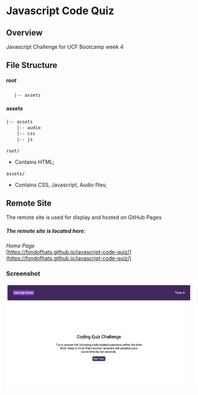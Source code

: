 # Javascript Code Quiz

## Overview

Javascript Challenge for UCF Bootcamp week 4


## File Structure

##### root

```shell
   |-- assets
```

#### assets
```shell
|-- assets
    |-- audio
    |-- css
    |-- js
```

`root/`

- Contains HTML;


`assets/`

- Contains CSS, Javascript, Audio files;


## Remote Site

The remote site is used for display and hosted on GitHub Pages

##### The remote site is located here:
*Home Page*<br>[https://fondofhats.github.io/javascript-code-quiz/](https://fondofhats.github.io/javascript-code-quiz/)

### Screenshot

![Portfolio Screenshot](https://raw.githubusercontent.com/fondofhats/javascript-code-quiz/master/javascript-code-quiz.png)